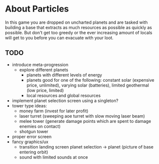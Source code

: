 # About Particles
In this game you are dropped on uncharted planets and are tasked with building a base that extracts as much resources as possible as quickly as possible. But don't get too greedy or the ever increasing amount of locals will get to you before you can evacuate with your loot.

## TODO
- introduce meta-progression
  - explore different planets
    - planets with different levels of energy
    - planets good for one of the following: constant solar (expensive price, unlimited), varying solar (batteries), limited geothermal (low price, limited)
    - local resources and global resources
- implement planet selection screen using a singleton?
- tower type ideas:
  - money farm (invest for later profit)
  - laser turret (sweeping aoe turret with slow moving laser beam)
  - melee tower (generate damage points which are spent to damage enemies on contact)
  - shotgun tower
- proper error screen
- fancy graphics/ux
  - transition landing screen planet selection -> planet (picture of base entering orbit)
  - sound with limited sounds at once
